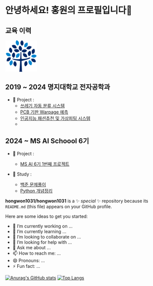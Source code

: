 # 안녕하세요! 홍원의 프로필입니다👋
## 교육 이력 
<img src="/명지.svg" width="100" height="100">

## 2019 ~ 2024 명지대학교 전자공학과
- 🚀 Project :
  - [쓰레기 자동 분류 시스템](https://github.com/hongwon1031/2024_DeepLearning_Project/tree/main)
  - [PCB 기판 Warpage 예측](https://github.com/hongwon1031/Myungji_AI_Contest/tree/main)
  - [인공지능 패션추천 및 가상피팅 시스템](https://github.com/hongwon1031/AI-based-Style-Recommendation-System)
  - 
## 2024 ~ MS AI Schoool 6기

- 🚀 Project :
  - [MS AI 6기 1번째 프로젝트](https://github.com/hongwon1031/MS_AI_Project_1)
  
- 🔬 Study :
  - [백준 문제풀이](https://github.com/hongwon1031/Baekjoon_Prac)
  - [Python 개념정리](https://github.com/hongwon1031/testRepo/tree/main/12)


**hongwon1031/hongwon1031** is a ✨ _special_ ✨ repository because its `README.md` (this file) appears on your GitHub profile.

Here are some ideas to get you started:

- 🔭 I’m currently working on ...
- 🌱 I’m currently learning ...
- 👯 I’m looking to collaborate on ...
- 🤔 I’m looking for help with ...
- 💬 Ask me about ...
- 📫 How to reach me: ...
- 😄 Pronouns: ...
- ⚡ Fun fact: ...

[![Anurag's GitHub stats](https://github-readme-stats.vercel.app/api?username=hongwon1031&show_icons=true&theme=radical)](https://github.com/anuraghazra/github-readme-stats)
[![Top Langs](https://github-readme-stats.vercel.app/api/top-langs/?username=hongwon1031)](https://github.com/anuraghazra/github-readme-stats)
